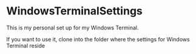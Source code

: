 # WindowsTerminalSettings

This is my personal set up for my Windows Terminal.

If you want to use it, clone into the folder where the settings for Windows Terminal reside
